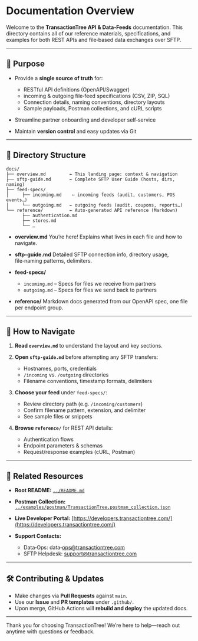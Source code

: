 # Documentation Overview

Welcome to the **TransactionTree API & Data‑Feeds** documentation. This directory contains all of our reference materials, specifications, and examples for both REST APIs and file‑based data exchanges over SFTP.

---

## 📖 Purpose

* Provide a **single source of truth** for:

  * RESTful API definitions (OpenAPI/Swagger)
  * incoming & outgoing file‑feed specifications (CSV, ZIP, SQL)
  * Connection details, naming conventions, directory layouts
  * Sample payloads, Postman collections, and cURL scripts
* Streamline partner onboarding and developer self‑service
* Maintain **version control** and easy updates via Git

---

## 📂 Directory Structure

```
docs/
├── overview.md         ← This landing page: context & navigation  
├── sftp-guide.md       ← Complete SFTP User Guide (hosts, dirs, naming)  
├── feed-specs/
│     ├── incoming.md    ← incoming feeds (audit, customers, POS events…)  
│     └── outgoing.md   ← outgoing feeds (audit, coupons, reports…)  
└── reference/          ← Auto‑generated API reference (Markdown)  
      ├── authentication.md  
      ├── stores.md  
      └── …  
```

* **overview\.md**
  You’re here! Explains what lives in each file and how to navigate.
* **sftp-guide.md**
  Detailed SFTP connection info, directory usage, file‑naming patterns, delimiters.
* **feed-specs/**

  * `incoming.md` – Specs for files we receive from partners
  * `outgoing.md` – Specs for files we send back to partners
* **reference/**
  Markdown docs generated from our OpenAPI spec, one file per endpoint group.

---

## 🚀 How to Navigate

1. **Read `overview.md`** to understand the layout and key sections.
2. **Open `sftp-guide.md`** before attempting any SFTP transfers:

   * Hostnames, ports, credentials
   * `/incoming` vs. `/outgoing` directories
   * Filename conventions, timestamp formats, delimiters
3. **Choose your feed** under `feed-specs/`:

   * Review directory path (e.g. `/incoming/customers`)
   * Confirm filename pattern, extension, and delimiter
   * See sample files or snippets
4. **Browse `reference/`** for REST API details:

   * Authentication flows
   * Endpoint parameters & schemas
   * Request/response examples (cURL, Postman)

---

## 🔗 Related Resources

* **Root README:** [`../README.md`](../README.md)
* **Postman Collection:** [`../examples/postman/TransactionTree.postman_collection.json`](../examples/postman/TransactionTree.postman_collection.json)
* **Live Developer Portal:** [https://developers.transactiontree.com/](https://developers.transactiontree.com/)
* **Support Contacts:**

  * Data‑Ops: data‑[ops@transactiontree.com](mailto:ops@transactiontree.com)
  * SFTP Helpdesk: [support@transactiontree.com](mailto:support@transactiontree.com)

---

## 🛠️ Contributing & Updates

* Make changes via **Pull Requests** against `main`.
* Use our **Issue** and **PR templates** under `.github/`.
* Upon merge, GitHub Actions will **rebuild and deploy** the updated docs.

---

Thank you for choosing TransactionTree! We’re here to help—reach out anytime with questions or feedback.
